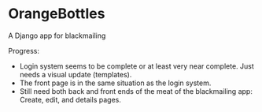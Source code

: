 OrangeBottles
=============

A Django app for blackmailing

Progress:
- Login system seems to be complete or at least very near complete. Just needs a visual update (templates).
- The front page is in the same situation as the login system.
- Still need both back and front ends of the meat of the blackmailing app: Create, edit, and details pages.
